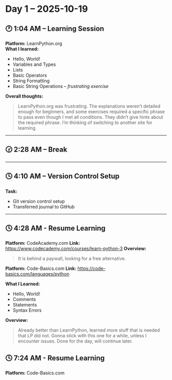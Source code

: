 # Day 1 – 2025-10-19

## 🕐 1:04 AM – Learning Session  
**Platform:** LearnPython.org  
**What I learned:**  
- Hello, World!  
- Variables and Types  
- Lists  
- Basic Operators  
- String Formatting  
- Basic String Operations – *frustrating exercise*  

**Overall thoughts:**  
> LearnPython.org was frustrating. The explanations weren’t detailed enough for beginners, and some exercises required a specific phrase to pass even though I met all conditions. They didn’t give hints about the required phrase. I’m thinking of switching to another site for learning.

---

## 🕝 2:28 AM – Break

---

## 🕓 4:10 AM – Version Control Setup  
**Task:**
- Git version control setup  
- Transferred journal to GitHub  

---

## 🕓 4:28 AM - Resume Learning
**Platform:** CodeAcademy.com
**Link:** https://www.codecademy.com/courses/learn-python-3
**Overview:**
> It is behind a paywall, looking for a free alternative.

**Platform:** Code-Basics.com
**Link:** https://code-basics.com/languages/python

**What I Learned:**
- Hello, World!
- Comments
- Statements
- Syntax Errors

**Overview:**
> Already better than LearnPython, learned more stuff that is needed that LP did not. Gonna stick with this one for a while, unless I encounter issues. Done for the day, will continue later.

## 🕓 7:24 AM - Resume Learning
**Platform:** Code-Basics.com

